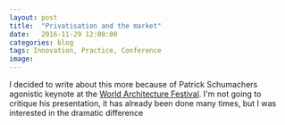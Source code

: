 ```yaml
---
layout: post
title:  "Privatisation and the market"
date:   2016-11-29 12:00:00
categories: blog
tags: Innovation, Practice, Conference
image:
---
```

I decided to write about this more because of Patrick Schumachers agonistic keynote at the [World Architecture Festival](https://www.dezeen.com/2016/11/18/patrik-schumacher-social-housing-public-space-scrapped-london-world-architecture-festival-2016/). I'm not going to critique his presentation, it has already been done many times, but I was interested in the dramatic difference       
